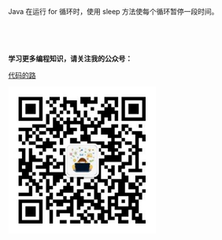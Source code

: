 Java 在运行 for 循环时，使用 sleep 方法使每个循环暂停一段时间。

&nbsp;

&nbsp;
&nbsp;
&nbsp;


**学习更多编程知识，请关注我的公众号：**

[代码的路](https://mp.weixin.qq.com/s/t0t89DFgJ1TEzI4uI5giHg)

<img src="./公众号二维码.png" width="300px" />

 